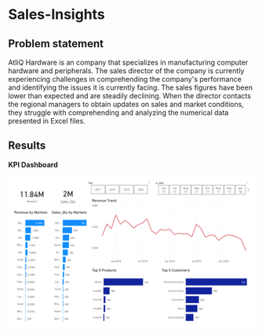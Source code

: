 # Sales-Insights

## Problem statement

AtliQ Hardware is an company that specializes in manufacturing computer hardware and peripherals. 
The sales director of the company is currently experiencing challenges in comprehending the company's performance and identifying the issues it is currently facing. 
The sales figures have been lower than expected and are steadily declining. 
When the director contacts the regional managers to obtain updates on sales and market conditions, they struggle with comprehending and analyzing the numerical data presented in Excel files.

## Results

**KPI Dashboard**

 <img src="https://github.com/sohamthirty/Sales-Insights/blob/main/Dashboards/KPI_Sales-Insights.png" class="center">
